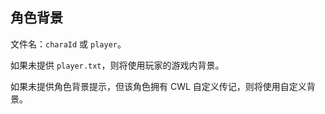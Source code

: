 ## 角色背景

文件名：`charaId` 或 `player`。

如果未提供 `player.txt`，则将使用玩家的游戏内背景。

如果未提供角色背景提示，但该角色拥有 CWL 自定义传记，则将使用自定义背景。